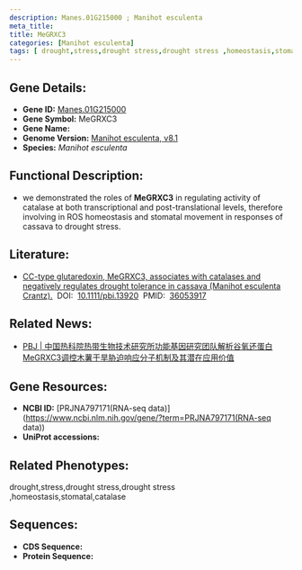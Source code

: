 ```yaml
---
description: Manes.01G215000 ; Manihot esculenta
meta_title:
title: MeGRXC3
categories: [Manihot esculenta]
tags: [ drought,stress,drought stress,drought stress ,homeostasis,stomatal,catalase ]
---
```


## Gene Details:
- **Gene ID:**	[Manes.01G215000]()
- **Gene Symbol:** MeGRXC3
- **Gene Name:** 
- **Genome Version:** [Manihot esculenta, v8.1]()
- **Species:** *Manihot esculenta*

## Functional Description:
   - we demonstrated the roles of **MeGRXC3** in regulating activity of catalase at both transcriptional and post-translational levels, therefore involving in ROS homeostasis and stomatal movement in responses of cassava to drought stress. 

## Literature:
   - [CC-type glutaredoxin, MeGRXC3, associates with catalases and negatively regulates drought tolerance in cassava (Manihot esculenta Crantz).]( https://onlinelibrary.wiley.com/doi/10.1111/pbi.13920)&nbsp;&nbsp;DOI:&nbsp;&nbsp;[10.1111/pbi.13920](https://onlinelibrary.wiley.com/doi/10.1111/pbi.13920)&nbsp;&nbsp;PMID:&nbsp;&nbsp;[36053917](https://pubmed.ncbi.nlm.nih.gov/36053917/)

## Related News:
   - [PBJ | 中国热科院热带生物技术研究所功能基因研究团队解析谷氧还蛋白MeGRXC3调控木薯干旱胁迫响应分子机制及其潜在应用价值](https://mp.weixin.qq.com/s?__biz=Mzg3MDEwNDEyMg==&mid=2247537551&idx=1&sn=b1288cfbecff6b81f1ade9987e3e7fd9&chksm=ce90fedaf9e777ccbb5c6cf9e7d34a44ba160b4b1a99c8ec073c8626012f9cdef124d929c6b9&scene=27#wechat_redirect)

## Gene Resources:
- **NCBI ID:** [PRJNA797171(RNA-seq data)](https://www.ncbi.nlm.nih.gov/gene/?term=PRJNA797171(RNA-seq data))
- **UniProt accessions:** [](https://www.uniprot.org/uniprotkb//entry)

## Related Phenotypes:
drought,stress,drought stress,drought stress ,homeostasis,stomatal,catalase

## Sequences:
- **CDS Sequence:**
- **Protein Sequence:**
